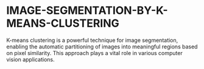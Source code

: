 # IMAGE-SEGMENTATION-BY-K-MEANS-CLUSTERING
K-means clustering is a powerful technique for image segmentation, enabling       the automatic partitioning of images into meaningful regions based on pixel similarity. This approach plays a vital role in various computer vision applications.
